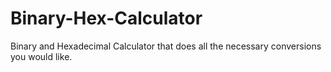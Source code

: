 # Binary-Hex-Calculator
Binary and Hexadecimal Calculator that does all the necessary conversions you would like.
